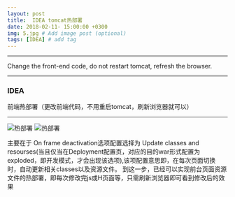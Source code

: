 ```yaml
---
layout: post
title:  IDEA tomcat热部署
date: 2018-02-11- 15:00:00 +0300
img: 5.jpg # Add image post (optional)
tags: [IDEA] # add tag
---
```


_ _ _

Change the front-end code, do not restart tomcat, refresh the browser.

_ _ _

###	IDEA

前端热部署（更改前端代码，不用重启tomcat，刷新浏览器就可以）

- - -

![热部署]({{site.baseurl}}/assets/img/rebushu.png)
![热部署]({{site.baseurl}}/assets/img/rebushu2.png)

主要在于 On frame deactivation选项配置选择为 Update classes and resourses(当且仅当在Deployment配置页，对应的目的war形式配置为exploded，即开发模式，才会出现该选项),该项配置意思即，在每次页面切换时，自动更新相关classes以及资源文件。
到这一步，已经可以实现前台页面资源文件的热部署，即每次修改完js或H页面等，只需刷新浏览器即可看到修改后的效果



